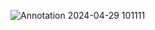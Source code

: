 ![Annotation 2024-04-29 101111](https://github.com/jgazeley/save64/assets/89006649/676fa99d-21ab-4102-bad4-d5fe821edc42)

